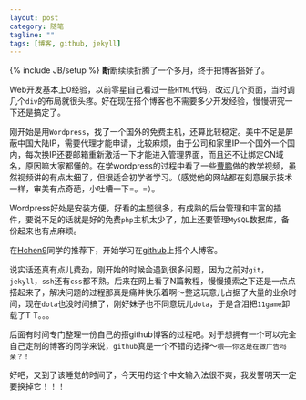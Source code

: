 ```yaml
---
layout: post
category: 随笔
tagline: ""
tags: [博客, github, jekyll]
---
```


{% include JB/setup %}
**断**断续续折腾了一个多月，终于把博客搭好了。

Web开发基本上0经验，以前零星自己看过一些`HTML`代码，改过几个页面，当时调几个`div`的布局就很头疼。好在现在搭个博客也不需要多少开发经验，慢慢研究一下还是搞定了。

刚开始是用`Wordpress`，找了一个国外的免费主机，还算比较稳定。美中不足是屏蔽中国大陆IP，需要代理才能申请，比较麻烦，由于公司和家里IP一个国外一个国内，每次换IP还要邮箱重新激活一下才能进入管理界面，而且还不让绑定CN域名，原因嘛大家都懂的。在学wordpress的过程中看了一些[曹鹏](http://www.caopeng.net)做的教学视频，虽然视频讲的有点太细了，但很适合初学者学习。（感觉他的网站都在刻意展示技术一样，审美有点奇葩，小吐嘈一下=。=）。

Wordpress好处是安装方便，好看的主题很多，有成熟的后台管理和丰富的插件，要说不足的话就是好的免费`php`主机太少了，加上还要管理`MySQL`数据库，备份起来也有点麻烦。

在[Hchen9](http://www.haoch.me)同学的推荐下，开始学习在[github](http://github.com)上搭个人博客。

说实话还真有点儿费劲，刚开始的时候会遇到很多问题，因为之前对`git`，`jekyll`，`ssh`还有`css`都不熟。后来在网上看了N篇教程，慢慢摸索之下还是一点点搭起来了，解决问题的过程那真是痛并快乐着啊～整这玩意儿占据了大量的业余时间，现在`dota`也没时间搞了，刚好妹子也不同意玩儿`dota`，于是含泪把`11game`卸载了T T。。。

后面有时间专门整理一份自己的搭github博客的过程吧。对于想拥有一个可以完全自己定制的博客的同学来说，`github`真是一个不错的选择～`喂——你这是在做广告吗亲？！`

好吧，又到了该睡觉的时间了，今天用的这个中文输入法很不爽，我发誓明天一定要换掉它！！！



